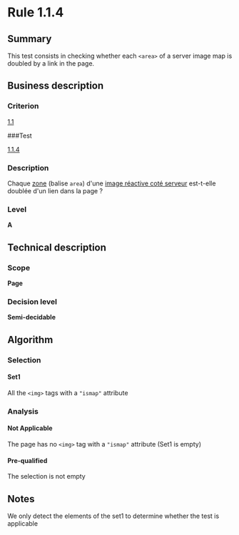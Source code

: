 # Rule 1.1.4

## Summary

This test consists in checking whether each `<area>` of a server image map is doubled by a link in the page.

## Business description

### Criterion

[1.1](http://references.modernisation.gouv.fr/sites/default/files/RGAA3_RC2-1/referentiel_technique.htm#crit-1-1)

###Test

[1.1.4](http://references.modernisation.gouv.fr/sites/default/files/RGAA3_RC2-1/referentiel_technique.htm#test-1-1-4)

### Description

Chaque <a href="http://references.modernisation.gouv.fr/sites/default/files/RGAA3_RC2-1/glossaire.htm#mZone">zone</a> (balise `area`) d'une <a href="http://references.modernisation.gouv.fr/sites/default/files/RGAA3_RC2-1/glossaire.htm#mImgReactive">image r&eacute;active cot&eacute; serveur</a> est-t-elle doubl&eacute;e d'un lien dans la page ?

### Level

**A**

## Technical description

### Scope

**Page**

### Decision level

**Semi-decidable**

## Algorithm

### Selection

#### Set1

All the `<img>` tags with a `"ismap"` attribute 

### Analysis

#### Not Applicable

The page has no `<img>` tag with a `"ismap"` attribute (Set1 is empty)

#### Pre-qualified

The selection is not empty

## Notes

We only detect the elements of the set1 to determine whether the test is applicable




